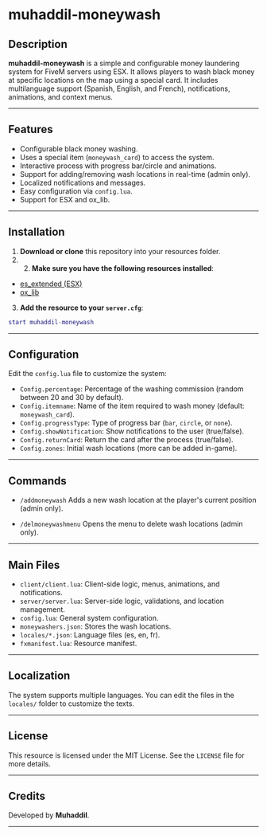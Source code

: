 # muhaddil-moneywash

## Description

**muhaddil-moneywash** is a simple and configurable money laundering system for FiveM servers using ESX. It allows players to wash black money at specific locations on the map using a special card. It includes multilanguage support (Spanish, English, and French), notifications, animations, and context menus.

---

## Features

- Configurable black money washing.
- Uses a special item (`moneywash_card`) to access the system.
- Interactive process with progress bar/circle and animations.
- Support for adding/removing wash locations in real-time (admin only).
- Localized notifications and messages.
- Easy configuration via `config.lua`.
- Support for ESX and ox_lib.

---

## Installation

1. **Download or clone** this repository into your resources folder.
1. 2. **Make sure you have the following resources installed**:
- [es_extended (ESX)](https://github.com/esx-framework/esx-legacy)
- [ox_lib](https://github.com/overextended/ox_lib)

3. **Add the resource to your `server.cfg`**:
```lua
start muhaddil-moneywash
```

---

## Configuration

Edit the `config.lua` file to customize the system:

- `Config.percentage`: Percentage of the washing commission (random between 20 and 30 by default).
- `Config.itemname`: Name of the item required to wash money (default: `moneywash_card`).
- `Config.progressType`: Type of progress bar (`bar`, `circle`, or `none`).
- `Config.showNotification`: Show notifications to the user (true/false).
- `Config.returnCard`: Return the card after the process (true/false).
- `Config.zones`: Initial wash locations (more can be added in-game).

---

## Commands

- `/addmoneywash`
Adds a new wash location at the player's current position (admin only).

- `/delmoneywashmenu`
Opens the menu to delete wash locations (admin only).

---

## Main Files

- `client/client.lua`: Client-side logic, menus, animations, and notifications.
- `server/server.lua`: Server-side logic, validations, and location management.
- `config.lua`: General system configuration.
- `moneywashers.json`: Stores the wash locations.
- `locales/*.json`: Language files (es, en, fr).
- `fxmanifest.lua`: Resource manifest.

---

## Localization

The system supports multiple languages. You can edit the files in the `locales/` folder to customize the texts.

---

## License

This resource is licensed under the MIT License. See the `LICENSE` file for more details.

---

## Credits

Developed by **Muhaddil**.

---